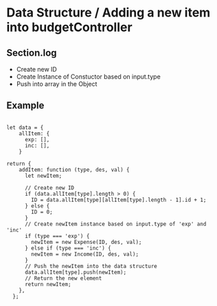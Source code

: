# Data Structure / Adding a new item into budgetController

## Section.log

- Create new ID
- Create Instance of Constuctor based on input.type
- Push into array in the Object

## Example

<pre><code>
let data = {
    allItem: {
      exp: [],
      inc: [],
    }

return {
    addItem: function (type, des, val) {
      let newItem;

      // Create new ID
      if (data.allItem[type].length > 0) {
        ID = data.allItem[type][allItem[type].length - 1].id + 1;
      } else {
        ID = 0;
      }
      // Create newItem instance based on input.type of 'exp' and 'inc'
      if (type === 'exp') {
        newItem = new Expense(ID, des, val);
      } else if (type === 'inc') {
        newItem = new Income(ID, des, val);
      }
      // Push the newItem into the data structure
      data.allItem[type].push(newItem);
      // Return the new element
      return newItem;
    },
  };
</code></pre>
